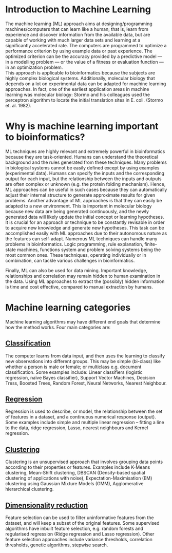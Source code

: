 # **Introduction to Machine Learning** #
The machine learning (ML) approach aims at designing/programming machines/computers that can learn like a human; that is, learn from experience and discover information from the available data, but are capable of working with much larger data sets and learning at a significantly accelerated rate. The computers are programmed to optimize a performance criterion by using example data or past experience. The optimized criterion can be the accuracy provided by a predictive model — in a modelling problem — or the value of a fitness or evaluation function — in an optimization problem.<br/>
This approach is applicable to bioinformatics because the subjects are highly complex biological systems. Additionally, molecular biology that depends on a lot on experimental data can be adapted for machine learning approaches. In fact, one of the earliest application areas in machine learning was molecular biology: Stormo and his colleagues used the perceptron algorithm to locate the initial translation sites in E. coli. (Stormo et. al. 1982).

# **Why is machine learning important to bioinformatics?** #
ML techniques are highly relevant and extremely powerful in bioinformatics because they are task-oriented. Humans can understand the theoretical background and the rules generated from these techniques. Many problems in biological systems cannot be easily defined except by using examples (experimental data). Humans can specify the inputs and the corresponding output for each input, but the relationship between the inputs and outputs are often complex or unknown (e.g. the protein folding mechanism). Hence, ML approaches can be useful in such cases because they can automatically adjust their internal structure to generate approximate results for given problems. 
Another advantage of ML approaches is that they can easily be adapted to a new environment. This is important in molecular biology because new data are being generated continuously, and the newly generated data will likely update the initial concept or learning hypotheses. It is crucial for an approach or technique to be constantly revisable in order to acquire new knowledge and generate new hypotheses. This task can be accomplished easily with ML approaches due to their autonomous nature as the features can self-adapt.
Numerous ML techniques can handle many problems in bioinformatics. Logic programming, rule explanation, finite-state machines, functions system and problem solving systems being the most common ones. These techniques, operating individually or in combination, can tackle various challenges in bioinformatics.<br/>

Finally, ML can also be used for data mining. Important knowledge, relationships and correlation may remain hidden to human examination in the data. Using ML approaches to extract the (possibly) hidden information is time and cost effective, compared to manual extraction by humans.

# **Machine learning categories** #
Machine learning algorithms may have different end goals that determine how the method works. 
Four main categories are: 

## [**Classification**]() ##
The computer learns from data input, and then uses the learning to classify new observations into different groups. This may be simple (bi-class) like whether a person is male or female; or multiclass e.g. document classification. Some examples include: Linear classifiers (logistic regression, naïve Bayes classifier), Support Vector Machines, Decision Tress, Boosted Trees, Random Forest, Neural Networks, Nearest Neighbour. 

## [**Regression**]() ##
Regression is used to describe, or model, the relationship between the set of features in a dataset, and a continuous numerical response (output). Some examples include simple and multiple linear regression – fitting a line to the data, ridge regression, Lasso, nearest neighbours and Kernel regression. 

## **[Clustering]()** ## 
Clustering is an unsupervised approach that involves grouping data points according to their properties or features. Examples include K-Means clustering, Mean-Shift clustering, DBSCAN (Density-based spatial clustering of applications with noise), Expectation-Maximisation (EM) clustering using Gaussian Mixture Models (GMM), 
Agglomerative hierarchical clustering.

## **[Dimensionality reduction]()** ##
Feature selection can be used to filter uninformative features from the dataset, and will keep a subset of the original features. Some supervised algorithms have inbuilt feature selection, e.g. random forests and regularised regression (Ridge regression and Lasso regression). Other feature selection approaches include variance thresholds, correlation thresholds, genetic algorithms, stepwise search.




